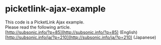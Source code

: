 # picketlink-ajax-example
This code is a PicketLink Ajax example.  
Please read the following article.  
[http://subsonic.info/?p=85](http://subsonic.info/?p=85) (English)  
[http://subsonic.info/ja/?p=210](http://subsonic.info/ja/?p=210) (Japanese)
